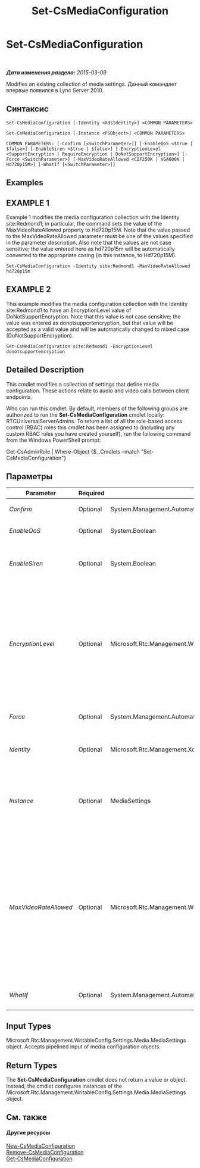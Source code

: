 ﻿---
title: Set-CsMediaConfiguration
TOCTitle: Set-CsMediaConfiguration
ms:assetid: 768bc273-5253-4569-895d-5b1127386b92
ms:mtpsurl: https://technet.microsoft.com/ru-ru/library/Gg398580(v=OCS.15)
ms:contentKeyID: 49310212
ms.date: 05/19/2016
mtps_version: v=OCS.15
ms.translationtype: HT
---

# Set-CsMediaConfiguration

 

_**Дата изменения раздела:** 2015-03-09_

Modifies an existing collection of media settings. Данный командлет впервые появился в Lync Server 2010.

## Синтаксис

    Set-CsMediaConfiguration [-Identity <XdsIdentity>] <COMMON PARAMETERS>

    Set-CsMediaConfiguration [-Instance <PSObject>] <COMMON PARAMETERS>

    COMMON PARAMETERS: [-Confirm [<SwitchParameter>]] [-EnableQoS <$true | $false>] [-EnableSiren <$true | $false>] [-EncryptionLevel <SupportEncryption | RequireEncryption | DoNotSupportEncryption>] [-Force <SwitchParameter>] [-MaxVideoRateAllowed <CIF250K | VGA600K | Hd720p15M>] [-WhatIf [<SwitchParameter>]]

## Examples

## EXAMPLE 1

Example 1 modifies the media configuration collection with the Identity site:Redmond1; in particular, the command sets the value of the MaxVideoRateAllowed property to Hd720p15M. Note that the value passed to the MaxVideoRateAllowed parameter must be one of the values specified in the parameter description. Also note that the values are not case sensitive; the value entered here as hd720p15m will be automatically converted to the appropriate casing (in this instance, to Hd720p15M).

    Set-CsMediaConfiguration -Identity site:Redmond1 -MaxVideoRateAllowed hd720p15m

## EXAMPLE 2

This example modifies the media configuration collection with the Identity site:Redmond1 to have an EncryptionLevel value of DoNotSupportEncryption. Note that this value is not case sensitive; the value was entered as donotsupportencryption, but that value will be accepted as a valid value and will be automatically changed to mixed case (DoNotSupportEncryption).

    Set-CsMediaConfiguration site:Redmond1 -EncryptionLevel donotsupportencryption

## Detailed Description

This cmdlet modifies a collection of settings that define media configuration. These actions relate to audio and video calls between client endpoints.

Who can run this cmdlet: By default, members of the following groups are authorized to run the **Set-CsMediaConfiguration** cmdlet locally: RTCUniversalServerAdmins. To return a list of all the role-based access control (RBAC) roles this cmdlet has been assigned to (including any custom RBAC roles you have created yourself), run the following command from the Windows PowerShell prompt:

Get-CsAdminRole | Where-Object {$\_.Cmdlets –match "Set-CsMediaConfiguration"}

## Параметры


<table>
<colgroup>
<col style="width: 25%" />
<col style="width: 25%" />
<col style="width: 25%" />
<col style="width: 25%" />
</colgroup>
<thead>
<tr class="header">
<th>Parameter</th>
<th>Required</th>
<th>Type</th>
<th>Description</th>
</tr>
</thead>
<tbody>
<tr class="odd">
<td><p><em>Confirm</em></p></td>
<td><p>Optional</p></td>
<td><p>System.Management.Automation.SwitchParameter</p></td>
<td><p>Запрашивает подтверждение перед выполнением команды.</p></td>
</tr>
<tr class="even">
<td><p><em>EnableQoS</em></p></td>
<td><p>Optional</p></td>
<td><p>System.Boolean</p></td>
<td><p>QoS monitors the quality of voice signals over a network.</p></td>
</tr>
<tr class="odd">
<td><p><em>EnableSiren</em></p></td>
<td><p>Optional</p></td>
<td><p>System.Boolean</p></td>
<td><p>By default, the посредник does not negotiate Siren as a possible codec for calls between itself and other Lync clients. If this setting is True, Siren will be included as a possible codec for use between the посредник and other Lync clients.</p></td>
</tr>
<tr class="even">
<td><p><em>EncryptionLevel</em></p></td>
<td><p>Optional</p></td>
<td><p>Microsoft.Rtc.Management.WritableConfig.Settings.Media.EncryptionLevel</p></td>
<td><p>The level of encryption between unified communications devices.</p>
<p>Valid values:</p>
<p>SupportEncryption - secure real-time transport protocol (SRTP) will be used if it can be negotiated.</p>
<p>RequireEncryption - SRTP must be negotiated.</p>
<p>DoNotSupportEncryption - SRTP must not be used.</p>
<p>This value is not case sensitive. (For details, see the Examples in this topic.)</p>
<p>Default: RequireEncryption</p></td>
</tr>
<tr class="odd">
<td><p><em>Force</em></p></td>
<td><p>Optional</p></td>
<td><p>System.Management.Automation.SwitchParameter</p></td>
<td><p>Suppresses any confirmation prompts that would otherwise be displayed before making changes.</p></td>
</tr>
<tr class="even">
<td><p><em>Identity</em></p></td>
<td><p>Optional</p></td>
<td><p>Microsoft.Rtc.Management.Xds.XdsIdentity</p></td>
<td><p>The unique identifier of the media configuration settings you want to change. This identifier specifies the scope at which this configuration is applied (global, site, or service).</p></td>
</tr>
<tr class="odd">
<td><p><em>Instance</em></p></td>
<td><p>Optional</p></td>
<td><p>MediaSettings</p></td>
<td><p>An instance of the Microsoft.Rtc.Management.WritableConfig.Settings.Media.MediaSettings object. You can retrieve this object by calling the <strong>Get-CsMediaConfiguration</strong> cmdlet with a specific Identity. You can then assign new values to the properties of that object, and then save those changes by passing the object to the <strong>Set-CsMediaConfiguration</strong> cmdlet.</p></td>
</tr>
<tr class="even">
<td><p><em>MaxVideoRateAllowed</em></p></td>
<td><p>Optional</p></td>
<td><p>Microsoft.Rtc.Management.WritableConfig.Settings.Media.MaxVideoRateAllowed</p></td>
<td><p>The maximum rate at which video signals will be transferred at the client endpoints.</p>
<p>Valid values: Hd720p15M, VGA600K, CIF250K</p>
<p>Hd720p15M - High definition, with a resolution of 1280 x 720 and aspect ratio 16:9.</p>
<p>VGA600K - VGA, with a resolution of 640 x 480, 25 fps with the aspect ratio 4:3.</p>
<p>CIF250K - Common Intermediate Format (CIF) video format, 15 fps with a resolution of 352 x 288.</p>
<p>Note that these values are not case sensitive; values will be converted to appropriate casing when the configuration is created. (For details, see the Examples in this topic.)</p>
<p>Default: VGA600K</p></td>
</tr>
<tr class="odd">
<td><p><em>WhatIf</em></p></td>
<td><p>Optional</p></td>
<td><p>System.Management.Automation.SwitchParameter</p></td>
<td><p>Описывает, что произойдет при выполнении команды без реального выполнения команды.</p></td>
</tr>
</tbody>
</table>


## Input Types

Microsoft.Rtc.Management.WritableConfig.Settings.Media.MediaSettings object. Accepts pipelined input of media configuration objects.

## Return Types

The **Set-CsMediaConfiguration** cmdlet does not return a value or object. Instead, the cmdlet configures instances of the Microsoft.Rtc.Management.WritableConfig.Settings.Media.MediaSettings object.

## См. также

#### Другие ресурсы

[New-CsMediaConfiguration](new-csmediaconfiguration.md)  
[Remove-CsMediaConfiguration](remove-csmediaconfiguration.md)  
[Get-CsMediaConfiguration](get-csmediaconfiguration.md)


